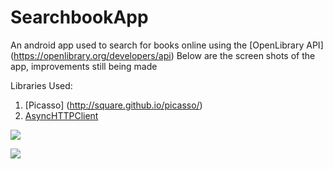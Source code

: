 # SearchbookApp
An android app used to search for books online using the [OpenLibrary API] (https://openlibrary.org/developers/api)
Below are the screen shots of the app, improvements still being made

Libraries Used:

1.  [Picasso] (http://square.github.io/picasso/)
2.  [AsyncHTTPClient](https://github.com/loopj/android-async-http)

![](https://github.com/ainaleke/SearchBookApp/blob/master/screenshots/initialsearch_books.PNG) 

![](https://github.com/ainaleke/SearchBookApp/blob/master/screenshots/searchbookappimg1.PNG)

